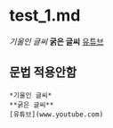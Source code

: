 # test_1.md
*기울인 글씨*
**굵은 글씨**
[유튜브](www.youtube.com)

## 문법 적용안함
```
*기울인 글씨*
**굵은 글씨**
[유튜브](www.youtube.com)
```
